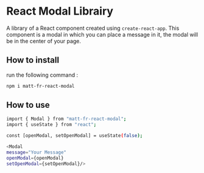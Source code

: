 # React Modal Librairy

A library of a React component created using `create-react-app`.
This component is a modal in which you can place a message in it, the modal will be in the center of your page.

## How to install

run the following command :

```sh
npm i matt-fr-react-modal
```

## How to use

```sh
import { Modal } from "matt-fr-react-modal";
import { useState } from "react";

const [openModal, setOpenModal] = useState(false);

<Modal
message="Your Message"
openModal={openModal}
setOpenModal={setOpenModal}/>
```
